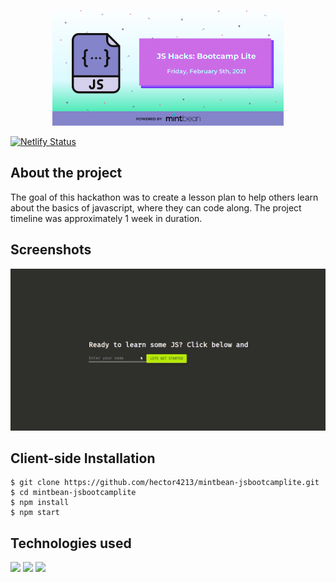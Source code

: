  <p align="center">
 <img src='/readme/hackathon.png' width='370'>
 </p>
 
[![Netlify Status](https://api.netlify.com/api/v1/badges/d929e2d2-27ea-4f1a-abd2-dc1e218f5f71/deploy-status)](https://app.netlify.com/sites/learnsomejs/deploys)

## About the project

The goal of this hackathon was to create a lesson plan to help others learn about the basics of javascript, where they can code along. The project timeline was approximately 1 week in duration.

## Screenshots

 <p align="center">
 <img src='/readme/demo.gif' width='700px'>
 </p>
 
 ## Client-side Installation 

    $ git clone https://github.com/hector4213/mintbean-jsbootcamplite.git
    $ cd mintbean-jsbootcamplite
    $ npm install
    $ npm start

## Technologies used

[<img src='https://img.icons8.com/color/344/javascript.png' height='100'>]() [<img src='https://cdn.iconscout.com/icon/free/png-256/react-3-1175109.png' height='100'>]() [<img src='https://img.icons8.com/color/344/material-ui.png' height='100'>]()

